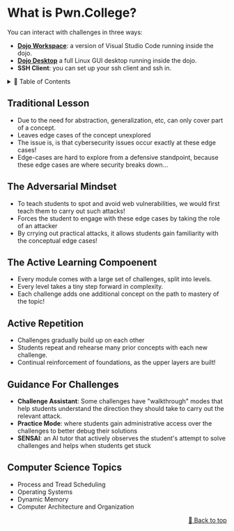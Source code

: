 # What is Pwn.College?
You can interact with challenges in three ways:

* [**Dojo Workspace**](https://pwn.college/workspace/code): a version of Visual Studio Code running inside the dojo.
* [**Dojo Desktop**](https://pwn.college/workspace/desktop) a full Linux GUI desktop running inside the dojo.
* **SSH Client**: you can set up your ssh client and ssh in.

<details>
<summary>📖 Table of Contents</summary>
  
## Table of Contents
- [Traditional Lesson](#traditional-lesson)
- [The Adversarial Mindset](#the-adversarial-mindset)
- [The Active Learning Component](#the-active-learning-component)
- [Active Repetition](#active-repetition)
- [Guidance For Challenges](#guidance-for-challenges)
- [Computer Science Topics](#computer-science-topics)
</details>

## Traditional Lesson
* Due to the need for abstraction, generalization, etc, can only cover part of a concept.
* Leaves edge cases of the concept unexplored
* The issue is, is that cybersecurity issues occur exactly at these edge cases!
* Edge-cases are hard to explore from a defensive standpoint, because these edge cases are where security breaks down...

## The Adversarial Mindset
* To teach students to spot and avoid web vulnerabilities, we would first teach them to carry out such attacks!
* Forces the student to engage with these edge cases by taking the role of an attacker
* By crrying out practical attacks, it allows students gain familiarity with the conceptual edge cases!

## The Active Learning Compoenent
* Every module comes with a large set of challenges, split into levels.
* Every level takes a tiny step forward in complexity.
* Each challenge adds one additional concept on the path to mastery of the topic!

## Active Repetition
* Challenges gradually build up on each other
* Students repeat and rehearse many prior concepts with each new challenge.
* Continual reinforcement of foundations, as the upper layers are built!

## Guidance For Challenges
* **Challenge Assistant**: Some challenges have "walkthrough" modes that help students understand the direction they should take to carry out the relevant attack.
* **Practice Mode**: where students gain administrative access over the challenges to better debug their solutions
* **SENSAI**: an AI tutor that actively observes the student's attempt to solve challenges and helps when students get stuck

## Computer Science Topics
* Process and Tread Scheduling
* Operating Systems
* Dynamic Memory
* Computer Architecture and Organization

<p align="right"><a href="#top">🔼 Back to top</a></p>
